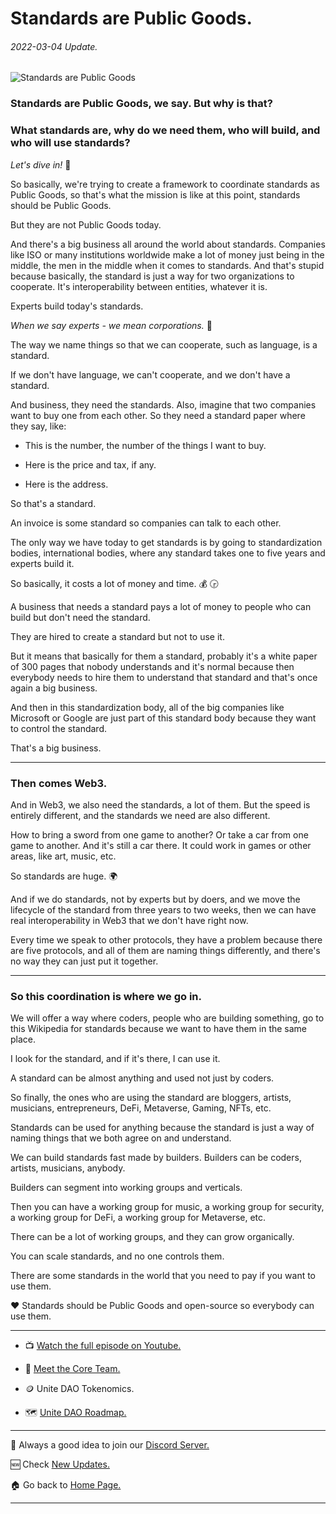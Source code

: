 # Standards are Public Goods.
###### 2022-03-04 Update.



![Standards are Public Goods](https://github.com/Unite-DAO/Documentation/blob/main/assets/Standards%20are%20Public%20Goods.png)



### Standards are Public Goods, we say. But why is that? 

### What standards are, why do we need them, who will build, and who will use standards? 

*Let's dive in!* 🚀

So basically, we're trying to create a framework to coordinate standards as Public Goods, so that's what the mission is like at this point, standards should be Public Goods.

But they are not Public Goods today. 

And there's a big business all around the world about standards. 
Companies like ISO or many institutions worldwide make a lot of money just being in the middle, the men in the middle when it comes to standards. And that's stupid because basically, the standard is just a way for two organizations to cooperate. It's interoperability between entities, whatever it is.

Experts build today's standards. 

*When we say experts - we mean corporations.* 💼

The way we name things so that we can cooperate, such as language, is a standard.

If we don't have language, we can't cooperate, and we don't have a standard.

And business, they need the standards. Also, imagine that two companies want to buy one from each other. So they need a standard paper where they say, like: 

- This is the number, the number of the things I want to buy.

- Here is the price and tax, if any. 

- Here is the address. 

So that's a standard. 

An invoice is some standard so companies can talk to each other. 

The only way we have today to get standards is by going to standardization bodies, international bodies, where any standard takes one to five years and experts build it. 

So basically, it costs a lot of money and time. 💰 🕞

A business that needs a standard pays a lot of money to people who can build but don't need the standard.

They are hired to create a standard but not to use it. 

But it means that basically for them a standard, probably it's a white paper of 300 pages that nobody understands and it's normal because then everybody needs to hire them to understand that standard and that's once again a big business. 

And then in this standardization body, all of the big companies like Microsoft or Google are just part of this standard body because they want to control the standard.

That's a big business. 

***

### Then comes Web3.

And in Web3, we also need the standards, a lot of them. 
But the speed is entirely different, and the standards we need are also different. 

How to bring a sword from one game to another?
Or take a car from one game to another. 
And it's still a car there. 
It could work in games or other areas, like art, music, etc.

So standards are huge. 🌍

And if we do standards, not by experts but by doers, and we move the lifecycle of the standard from three years to two weeks, then we can have real interoperability in Web3  that we don't have right now.

Every time we speak to other protocols, they have a problem because there are five protocols, and all of them are naming things differently, and there's no way they can just put it together.

***

### So this coordination is where we go in. 

We will offer a way where coders, people who are building something, go to this Wikipedia for standards because we want to have them in the same place. 

I look for the standard, and if it's there, I can use it.

A standard can be almost anything and used not just by coders.

So finally, the ones who are using the standard are bloggers, artists, musicians, entrepreneurs, DeFi, Metaverse, Gaming, NFTs, etc.

Standards can be used for anything because the standard is just a way of naming things that we both agree on and understand.

We can build standards fast made by builders. Builders can be coders, artists, musicians, anybody.

Builders can segment into working groups and verticals.

Then you can have a working group for music, a working group for security, a working group for DeFi, a working group for Metaverse, etc.

There can be a lot of working groups, and they can grow organically. 

You can scale standards, and no one controls them. 

There are some standards in the world that you need to pay if you want to use them.

❤️ Standards should be Public Goods and open-source so everybody can use them.

***

- 📺 [Watch the full episode on Youtube.](https://www.youtube.com/watch?v=563j_mqu1N0)

- 👤 [Meet the Core Team.](https://github.com/Unite-DAO/Documentation/blob/main/updates/6.%20Meet%20the%20Core%20Team.md)

- 🪙 Unite DAO Tokenomics.

- 🗺️ [Unite DAO Roadmap.](https://github.com/Unite-DAO/Documentation/wiki/Unite-DAO-Roadmap)

***

💬 Always a good idea to join our [Discord Server.](https://discord.gg/7RwPerFPe8)

🆕 Check [New Updates.](https://github.com/Unite-DAO/Documentation/tree/main/updates)

🏠 Go back to [Home Page.](https://github.com/Unite-DAO/Documentation)

***

